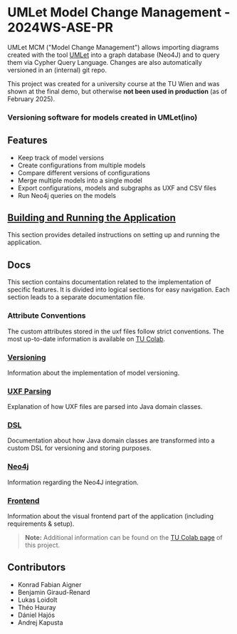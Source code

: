 # UMLet Model Change Management - 2024WS-ASE-PR
UMLet MCM ("Model Change Management") allows importing diagrams created with the tool [UMLet](https://github.com/umlet/umlet) into a graph database (Neo4J) and to query them via Cypher Query Language. Changes are also automatically versioned in an (internal) git repo.

This project was created for a university course at the TU Wien and was shown at the final demo, but otherwise **not been used in production** (as of February 2025).

### Versioning software for models created in UMLet(ino)

## Features

- Keep track of model versions
- Create configurations from multiple models
- Compare different versions of configurations
- Merge multiple models into a single model
- Export configurations, models and subgraphs as UXF and CSV files
- Run Neo4j queries on the models

## [Building and Running the Application](docs/usage.md)
This section provides detailed instructions on setting up and running the application.

## Docs
This section contains documentation related to the implementation of specific features. It is divided into logical sections for easy navigation. Each section leads to a separate documentation file.

### Attribute Conventions

The custom attributes stored in the uxf files follow strict conventions. The most up-to-date information is available on [TU Colab](https://colab.tuwien.ac.at/display/SE/How+to+create+properties). 

### [Versioning](docs/model_versioning.md)
Information about the implementation of model versioning.

### [UXF Parsing](docs/parser.md)
Explanation of how UXF files are parsed into Java domain classes.

### [DSL](docs/dsl.md)
Documentation about how Java domain classes are transformed into a custom DSL for versioning and storing purposes.

### [Neo4j](docs/neo4j.md)
Information regarding the Neo4J integration.

### [Frontend](docs/frontend.md)
Information about the visual frontend part of the application (including requirements & setup).

> **Note:**
>Additional information can be found on the [TU Colab page](https://colab.tuwien.ac.at/display/SE/24WS+ASE+PR+UMLet+Model+Change+Management) of this project.

## Contributors

- Konrad Fabian Aigner
- Benjamin Giraud-Renard
- Lukas Loidolt
- Théo Hauray
- Dániel Hajós
- Andrej Kapusta